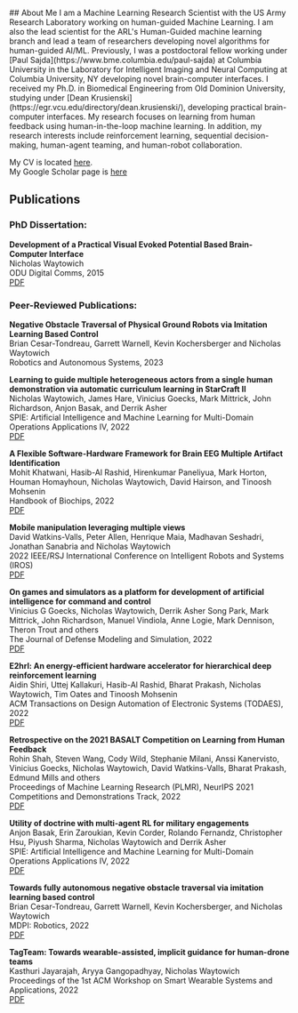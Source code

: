 
<br/>
## About Me
I am a Machine Learning Research Scientist with the US Army Research Laboratory working on human-guided Machine Learning. I am also the lead scientist for the ARL's Human-Guided machine learning branch and lead a team of researchers developing novel algorithms for human-guided AI/ML. Previously, I was a postdoctoral fellow working under [Paul Sajda](https://www.bme.columbia.edu/paul-sajda) at Columbia University in the Laboratory for Intelligent Imaging and Neural Computing at Columbia University, NY developing novel brain-computer interfaces. I received my Ph.D. in Biomedical Engineering from Old Dominion University, studying under [Dean Krusienski](https://egr.vcu.edu/directory/dean.krusienski/), developing practical brain-computer interfaces. My research focuses on learning from human feedback using human-in-the-loop machine learning. In addition, my research interests include reinforcement learning, sequential decision-making, human-agent teaming, and human-robot collaboration. 


My CV is located [here](NRW_CV_Updated_1_23_2023.pdf). <br/>
My Google Scholar page is [here](https://scholar.google.com/citations?user=leelUAgAAAAJ&hl=en&oi=ao)
## Publications

### PhD Dissertation:
**Development of a Practical Visual Evoked Potential Based Brain-Computer Interface**<br/>
Nicholas Waytowich<br/>
ODU Digital Comms, 2015<br/>
[PDF](https://digitalcommons.odu.edu/biomedengineering_etds/6/)


### Peer-Reviewed Publications:
**Negative Obstacle Traversal of Physical Ground Robots via Imitation Learning Based Control**<br/>
Brian Cesar-Tondreau, Garrett Warnell, Kevin Kochersberger and Nicholas Waytowich<br/>
Robotics and Autonomous Systems, 2023<br/>


**Learning to guide multiple heterogeneous actors from a single human demonstration via automatic curriculum learning in StarCraft II**<br/>
Nicholas Waytowich, James Hare, Vinicius Goecks, Mark Mittrick, John Richardson, Anjon Basak, and Derrik Asher<br/>
SPIE: Artificial Intelligence and Machine Learning for Multi-Domain Operations Applications IV, 2022<br/>
[PDF](https://arxiv.org/pdf/2205.05784.pdf)

**A Flexible Software-Hardware Framework for Brain EEG Multiple Artifact Identification**<br/>
Mohit Khatwani, Hasib-Al Rashid, Hirenkumar Paneliyua, Mark Horton, Houman Homayhoun, Nicholas Waytowich, David Hairson, and Tinoosh Mohsenin<br/>
Handbook of Biochips, 2022<br/>
[PDF](https://eehpc.csee.umbc.edu/publications/pdf/2020/A_Flexible_Software_Hardware_Framework_for_Brain_EEG_Multiple_Artifact_Identification.pdf)

**Mobile manipulation leveraging multiple views**<br/>
David Watkins-Valls, Peter Allen, Henrique Maia, Madhavan Seshadri, Jonathan Sanabria and Nicholas Waytowich<br/>
2022 IEEE/RSJ International Conference on Intelligent Robots and Systems (IROS)<br/>
[PDF](https://arxiv.org/pdf/2110.00717.pdf)

**On games and simulators as a platform for development of artificial intelligence for command and control**<br/>
Vinicius G Goecks, Nicholas Waytowich, Derrik Asher Song Park, Mark Mittrick, John Richardson, Manuel Vindiola, Anne Logie, Mark Dennison, Theron Trout and others<br/>
The Journal of Defense Modeling and Simulation, 2022<br/>
[PDF](https://arxiv.org/pdf/2110.11305.pdf)

**E2hrl: An energy-efficient hardware accelerator for hierarchical deep reinforcement learning**<br/>
Aidin Shiri, Uttej Kallakuri, Hasib-Al Rashid, Bharat Prakash,  Nicholas Waytowich, Tim Oates and Tinoosh Mohsenin<br/>
ACM Transactions on Design Automation of Electronic Systems (TODAES), 2022<br/>
[PDF](https://dl.acm.org/doi/10.1145/3498327)

**Retrospective on the 2021 BASALT Competition on Learning from Human Feedback**<br/>
Rohin Shah, Steven Wang, Cody Wild, Stephanie Milani, Anssi Kanervisto, Vinicius Goecks,  Nicholas Waytowich, David Watkins-Valls, Bharat Prakash, Edmund Mills and others <br/>
Proceedings of Machine Learning Research (PLMR), NeurIPS 2021 Competitions and Demonstrations Track, 2022<br/>
[PDF](https://arxiv.org/pdf/2204.07123.pdf)

**Utility of doctrine with multi-agent RL for military engagements**<br/>
Anjon Basak, Erin Zaroukian, Kevin Corder, Rolando Fernandz, Christopher Hsu, Piyush Sharma, Nicholas Waytowich and Derrik Asher <br/>
SPIE: Artificial Intelligence and Machine Learning for Multi-Domain Operations Applications IV, 2022 <br/>
[PDF](https://www.spiedigitallibrary.org/conference-proceedings-of-spie/12113/0000/Utility-of-doctrine-with-multi-agent-RL-for-military-engagements/10.1117/12.2621242.short?SSO=1)

**Towards fully autonomous negative obstacle traversal via imitation learning based control**<br/>
Brian Cesar-Tondreau, Garrett Warnell, Kevin Kochersberger, and Nicholas Waytowich <br/>
MDPI: Robotics, 2022 <br/>
[PDF](https://www.mdpi.com/2218-6581/11/4/67)

**TagTeam: Towards wearable-assisted, implicit guidance for human-drone teams**<br/>
Kasthuri Jayarajah, Aryya Gangopadhyay, Nicholas Waytowich <br/>
Proceedings of the 1st ACM Workshop on Smart Wearable Systems and Applications, 2022 <br/>
[PDF](https://arxiv.org/pdf/2208.05410.pdf)